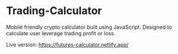 # Trading-Calculator
Mobile friendly crypto calculator built using JavaScript. 
Designed to calculate user leverage trading profit or loss.

Live version: 
https://futures-calculator.netlify.app/
